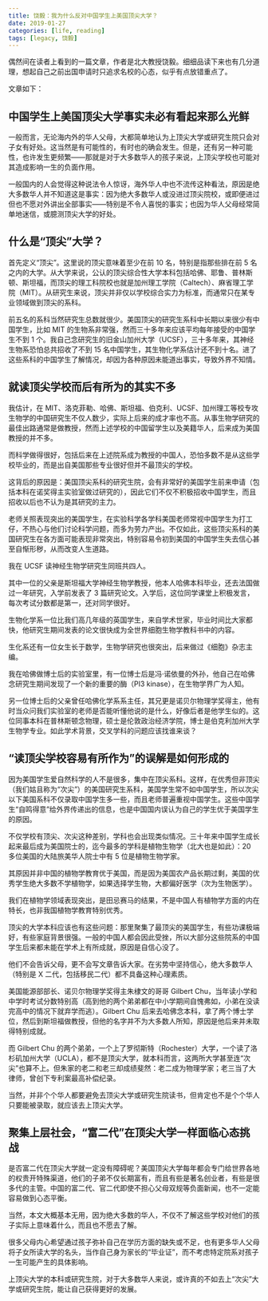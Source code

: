 ```yaml
---
title: 饶毅：我为什么反对中国学生上美国顶尖大学？
date: 2019-01-27
categories: [life, reading]
tags: [legacy, 饶毅]
---
```


偶然间在读者上看到的一篇文章，作者是北大教授饶毅。细细品读下来也有几分道理，想起自己之前出国申请时只追求名校的心态，似乎有点放错重点了。

文章如下：

## 中国学生上美国顶尖大学事实未必有看起来那么光鲜

一般而言，无论海内外的华人父母，大都简单地认为上顶尖大学或研究生院只会对子女有好处。这当然是有可能性的，有时也的确会发生。但是，还有另一种可能性，也许发生更频繁——那就是对于大多数华人的孩子来说，上顶尖学校也可能对其造成影响一生的负面作用。

一般国内的人会觉得这种说法令人惊讶，海外华人中也不流传这种看法，原因是绝大多数华人并不知道这是事实：因为绝大多数华人或没进过顶尖院校，或即便进过但也不愿对外讲出全部事实——特别是不令人喜悦的事实；也因为华人父母经常简单地迷信，或臆测顶尖大学的好处。

## 什么是“顶尖”大学？

首先定义“顶尖”。这里说的顶尖意味着至少在前 10 名，特别是指那些排在前 5 名之内的大学。从大学来说，公认的顶尖综合性大学本科包括哈佛、耶鲁、普林斯顿、斯坦福，而顶尖的理工科院校也就是加州理工学院（Caltech）、麻省理工学院（MIT）。从研究生来说，顶尖并非仅以学校综合实力为标准，而通常只在某专业领域做到顶尖的系科。

前五名的系科当然研究生总数就很少。美国顶尖的研究生系科中长期以来很少有中国学生，比如 MIT 的生物系非常强，然而三十多年来应该平均每年接受的中国学生不到 1 个。我自己念研究生的旧金山加州大学（UCSF），三十多年来，其神经生物系恐怕总共招收了不到 15 名中国学生，其生物化学系估计还不到十名。进了这些系科的中国学生了解情况，却因为各种原因未能道出事实，导致外界不知情。

## 就读顶尖学校而后有所为的其实不多

我估计，在 MIT、洛克菲勒、哈佛、斯坦福、伯克利、UCSF、加州理工等校专攻生物学的中国研究生不仅人数少，实际上后来的成才率也不高。从事生物学研究的最佳出路通常是做教授，然而上述学校的中国留学生以及美籍华人，后来成为美国教授的并不多。

而科学做得很好，包括后来在上述院系成为教授的中国人，恐怕多数不是从这些学校毕业的，而是出自美国那些专业很好但并不最顶尖的学校。

这背后的原因是：美国顶尖系科的研究生院，会有非常好的美国学生前来申请（包括本科在诺奖得主实验室做过研究的），因此它们不仅不积极招收中国学生，而且招收以后也不认为是其研究的主力。

老师关照表现突出的美国学生，在实验科学各学科美国老师常视中国学生为打工仔，不热心与他们讨论科学问题，而多为劳力产出。不仅如此，这些顶尖系科的美国研究生在各方面可能表现非常突出，特别容易令初到美国的中国学生失去信心甚至自惭形秽，从而改变人生道路。

我在 UCSF 读神经生物学研究生同班共四人。

其中一位的父亲是斯坦福大学神经生物学教授，他本人哈佛本科毕业，还去法国做过一年研究，入学前发表了 3 篇研究论文。入学后，这位同学课堂上积极发言，每次考试分数都是第一，还对同学很好。

生物化学系一位比我们高几年级的英国学生，来自学术世家，毕业时间比大家都快，他研究生期间发表的论文很快成为全世界细胞生物学教科书中的内容。

生化系还有一位女生长于数学，生物学研究也很突出，后来做过《细胞》杂志主编。

我在哈佛做博士后的实验室里，有一位博士后是冯·诺依曼的外孙，他自己在哈佛念研究生期间发现了一个新的重要的酶（PI3 kinase），在生物学界广为人知。

另一位博士后的父亲曾任哈佛化学系系主任，其兄更是诺贝尔物理学奖得主，他有时当众问我们实验室的老师是否能听懂他说的是什么，好像后者是他学生似的。这位同事本科在普林斯顿念物理，硕士是伦敦政治经济学院，博士是伯克利加州大学生物学专业。如此学术背景，交叉学科的问题应该找谁来谈？

## “读顶尖学校容易有所作为”的误解是如何形成的

因为美国学生爱自然科学的人不是很多，集中在顶尖系科。这样，在优秀但非顶尖（我们姑且称为“次尖”）的美国研究生系科，美国学生常不如中国学生，所以次尖以下美国系科不仅录取中国学生多一些，而且老师普遍重视中国学生。这些中国学生“自鸣得意”给外界传递出的信息，也是中国国内误认为自己的学生优于美国学生的原因。

不仅学校有顶尖、次尖这种差别，学科也会出现类似情况。三十年来中国学生成长起来最后成为美国院士的，迄今最多的学科是植物生物学（北大也是如此）：20 多位美国的大陆旅美华人院士中有 5 位是植物生物学家。

其原因并非中国的植物学教育优于美国，而是因为美国农产品长期过剩，美国的优秀学生绝大多数不学植物学，如果选择学生物，大都偏好医学（次为生物医学）。

我们在植物学领域表现突出，是田忌赛马的结果，不是中国人有植物学方面的内在特长，也非我国植物学教育特别优秀。

顶尖的大学本科应该也有这些问题：那里聚集了最顶尖的美国学生，有些功课极端好，有些家庭背景很强。一般的中国人都会因此受挫，所以大部分这些院系的中国学生后来都未能在学术上有所成就，原因是自信心没了。

他们不会告诉父母，更不会写文章告诉大家。在劣势中坚持信心，绝大多数华人（特别是 X 二代，包括移民二代）都不具备这种心理素质。

美国能源部部长、诺贝尔物理学奖得主朱棣文的哥哥 Gilbert Chu，当年读小学和中学时考试分数特别高（高到他的两个弟弟都在中小学期间自愧弗如，小弟在没读完高中的情况下就弃学而逃）。Gilbert Chu 后来去哈佛念本科，拿了两个博士学位，然后到斯坦福做教授，但他的名字并不为大多数人所知，原因是他后来并未取得特别成就。

而 Gilbert Chu 的两个弟弟，一个上了罗彻斯特（Rochester）大学，一个读了洛杉矶加州大学（UCLA），都不是顶尖大学，就本科而言，这两所大学甚至连“次尖”也算不上。但朱家的老二和老三却成绩斐然：老二成为物理学家；老三当了大律师，曾创下专利案最高补偿纪录。

当然，并非个个华人都要避免去顶尖大学或研究生院读书，但肯定也不是个个华人只要能被录取，就应该去上顶尖大学。

## 聚集上层社会，“富二代”在顶尖大学一样面临心态挑战

是否富二代在顶尖大学就一定没有障碍呢？美国顶尖大学每年都会专门给世界各地的权贵开特殊渠道，他们的子弟不仅长期富有，而且有些是著名创业者，有些是很多代的主管。中国的富二代、官二代即使不担心父母双规等负面新闻，也不一定能容易做到心态平衡。

当然，本文大概基本无用，因为绝大多数的华人，不仅不了解这些学校对他们的孩子实际上意味着什么，而且也不愿去了解。

很多父母内心希望通过孩子弥补自己在学历方面的缺失或不足，也有更多华人父母将子女所读大学的名头，当作自己身为家长的“毕业证”，而不考虑特定院系对孩子一生可能产生的具体影响。

上顶尖大学的本科或研究生院，对于大多数华人来说，或许真的不如去上“次尖”大学或研究生院，能让自己获得更好的发展。
